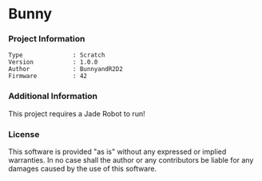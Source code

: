 Bunny
================



### Project Information
```
Type              : Scratch
Version           : 1.0.0
Author            : BunnyandR2D2
Firmware          : 42
```

### Additional Information
This project requires a Jade Robot to run!

### License
This software is provided "as is" without any expressed or implied warranties.  In no case shall the author or any contributors be liable for any damages caused by the use of this software.

